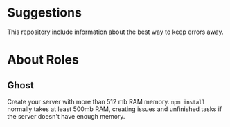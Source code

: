 Suggestions
===

This repository include information about the best way to keep errors away.


# About Roles

## Ghost

Create your server with more than 512 mb RAM memory.
`npm install` normally takes at least 500mb RAM, creating issues
and unfinished tasks if the server doesn't have enough memory.
